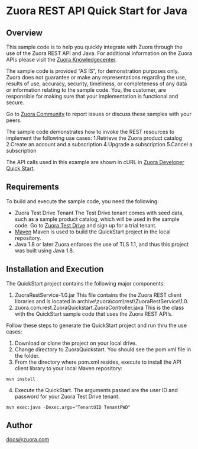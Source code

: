 # Zuora REST API Quick Start for Java

## Overview
This sample code is to help you quickly integrate with Zuora through the use of the Zuora REST API and Java. For additional information on the Zuora APIs please visit the [Zuora Knowledgecenter](https://knowledgecenter.zuora.com/DC_Developers/REST_API/B_REST_API_reference).

The sample code is provided “AS IS”, for demonstration purposes only. Zuora does not guarantee or make any representations regarding the use, results of use, accuracy, security, timeliness, or completeness of any data or information relating to the sample code. You, the customer, are responsible for making sure that your implementation is functional and secure.

Go to [Zuora Community](http://community.zuora.com) to report issues or discuss these samples with your peers.

The sample code demonstrates how to invoke the REST resources to
implement the following use cases:
1.Retrieve the Zuora product catalog
2.Create an account and a subscription
4.Upgrade a subscription
5.Cancel a subscription 

The API calls used in this example are shown in cURL in [Zuora Developer Quick Start](https://www.zuora.com/developer/quick-start/).
## Requirements
To build and execute the sample code, you need the following:
* Zuora Test Drive Tenant
The Test Drive tenant comes with seed data, such as a sample product catalog, which will be used in the sample code. Go to [Zuora Test Drive](https://www.zuora.com/resource/zuora-test-drive/) and sign up for a trial tenant.
* [Maven](https://maven.apache.org/)
Maven is used to build the QuickStart project in the local repository.
* Java 1.8 or later
Zuora enforces the use of TLS 1.1, and thus this project was built using Java 1.8.
## Installation and Execution
The QuickStart project contains the following major components:
1. ZuoraRestService-1.0.jar 
This file contains the the Zuora REST client libraries and is located in archive\zuora\com\rest\ZuoraRestService\1.0. 
2. zuora.com.rest.ZuoraQuickstart.ZuoraController.java
This is the class with the QuickStart sample code that uses the Zuora REST API’s.

Follow these steps to generate the QuickStart project and run thru the use cases:
1. Download or clone the project on your local drive.
2. Change directory to ZuoraQuickstart. You should see the pom.xml file in the folder.
3. From the directory where pom.xml resides, execute to install the API client library to your local Maven repository:
```shell
mvn install
```
4. Execute the QuickStart. The arguments passed are the user ID and password for your Zuora Test Drive tenant.
```shell
mvn exec:java -Dexec.args="TenantUID TenantPWD"
```
## Author
docs@zuora.com
